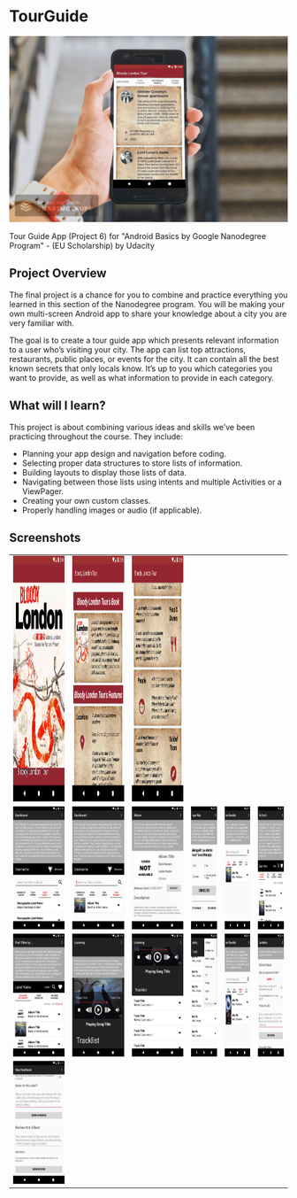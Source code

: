 # TourGuide
![Cover](/assets/smartmockups_k7o3to7y.jpg)

Tour Guide App (Project 6) for "Android Basics by Google Nanodegree Program" - (EU Scholarship) by Udacity

## Project Overview
The final project is a chance for you to combine and practice everything you learned in this section of the Nanodegree program. You will be making your own multi-screen Android app to share your knowledge about a city you are very familiar with.

The goal is to create a tour guide app which presents relevant information to a user who’s visiting your city. The app can list top attractions, restaurants, public places, or events for the city. It can contain all the best known secrets that only locals know. It’s up to you which categories you want to provide, as well as what information to provide in each category.

## What will I learn?
This project is about combining various ideas and skills we’ve been practicing throughout the course. They include:

* Planning your app design and navigation before coding.
* Selecting proper data structures to store lists of information.
* Building layouts to display those lists of data.
* Navigating between those lists using intents and multiple Activities or a ViewPager.
* Creating your own custom classes.
* Properly handling images or audio (if applicable).

## Screenshots
<table style="margin-left: auto; margin-right: auto;" border="0">
<tbody>
<tr>
<td><img src="https://github.com/Redjack1888/TourGuide/blob/master/assets/Screenshot_1583977411.png" width="250" height="444" /></td>
<td><img src="https://github.com/Redjack1888/TourGuide/blob/master/assets/Screenshot_1583977939.png" width="250" height="444" /></td>
<td><img src="https://github.com/Redjack1888/TourGuide/blob/master/assets/Screenshot_1583977969.png" width="250" height="444" /></td>
</tr>
<tr>
<td><img src="https://github.com/Redjack1888/MusicReviewer/blob/master/assets/Screenshot_1583971997.png" width="125" height="222" /></td>
<td><img src="https://github.com/Redjack1888/MusicReviewer/blob/master/assets/Screenshot_1583972001.png" width="125" height="222" /></td>
<td><img src="https://github.com/Redjack1888/MusicReviewer/blob/master/assets/Screenshot_1583972009.png" width="125" height="222" /></td>
<td><img src="https://github.com/Redjack1888/MusicReviewer/blob/master/assets/Screenshot_1583972015.png" width="125" height="222" /></td>
<td><img src="https://github.com/Redjack1888/MusicReviewer/blob/master/assets/Screenshot_1583972027.png" width="125" height="222" /></td>
<td><img src="https://github.com/Redjack1888/MusicReviewer/blob/master/assets/Screenshot_1583972053.png" width="125" height="222" /></td>  
</tr>
<tr>
<td><img src="https://github.com/Redjack1888/MusicReviewer/blob/master/assets/Screenshot_1583972067.png" width="125" height="222" /></td>
<td><img src="https://github.com/Redjack1888/MusicReviewer/blob/master/assets/Screenshot_1583972081.png" width="125" height="222" /></td>
<td><img src="https://github.com/Redjack1888/MusicReviewer/blob/master/assets/Screenshot_1583972106.png" width="125" height="222" /></td>
<td><img src="https://github.com/Redjack1888/MusicReviewer/blob/master/assets/Screenshot_1583972122.png" width="125" height="222" /></td>
<td><img src="https://github.com/Redjack1888/MusicReviewer/blob/master/assets/Screenshot_1583972199.png" width="125" height="222" /></td>
<td><img src="https://github.com/Redjack1888/MusicReviewer/blob/master/assets/Screenshot_1583972211.png" width="125" height="222" /></td>  
</tr>
<tr>
<td><img src="https://github.com/Redjack1888/MusicReviewer/blob/master/assets/Screenshot_1583972228.png" width="125" height="222" /></td>
<td></td>
<td></td>
<td></td>
<td></td>
<td></td>  
</tr>    
</tbody>
</table>

